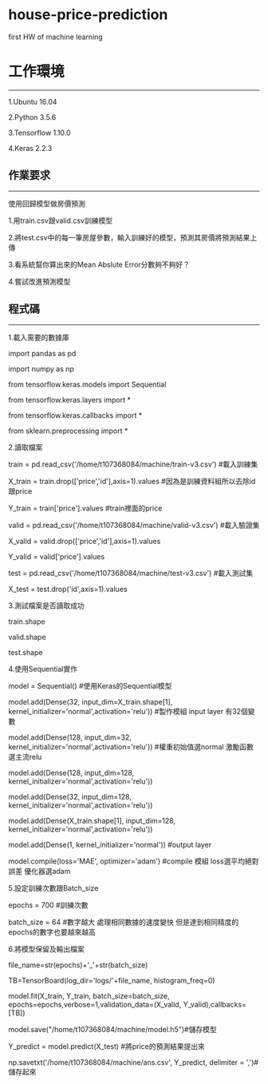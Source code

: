 # house-price-prediction
first HW of machine learning
# 工作環境
-------------
1.Ubuntu 16.04

2.Python 3.5.6

3.Tensorflow 1.10.0

4.Keras 2.2.3

## 作業要求
-----------
  使用回歸模型做房價預測

  1.用train.csv跟valid.csv訓練模型

  2.將test.csv中的每一筆房屋參數，輸入訓練好的模型，預測其房價將預測結果上傳

  3.看系統幫你算出來的Mean Abslute Error分數夠不夠好？

  4.嘗試改進預測模型


## 程式碼
-----------

 1.載入需要的數據庫
 
import pandas as pd 

import numpy as np

from tensorflow.keras.models import Sequential

from tensorflow.keras.layers import *

from tensorflow.keras.callbacks import *

from sklearn.preprocessing import *

2.讀取檔案

train   = pd.read_csv('/home/t107368084/machine/train-v3.csv') #載入訓練集

X_train = train.drop(['price','id'],axis=1).values             #因為是訓練資料組所以去除id跟price

Y_train = train['price'].values                                #train裡面的price


valid   = pd.read_csv('/home/t107368084/machine/valid-v3.csv')  #載入驗證集

X_valid = valid.drop(['price','id'],axis=1).values

Y_valid = valid['price'].values


test   = pd.read_csv('/home/t107368084/machine/test-v3.csv')    #載入測試集

X_test = test.drop('id',axis=1).values

3.測試檔案是否讀取成功

  train.shape
  
  valid.shape
  
  test.shape

4.使用Sequential實作

model = Sequential()                                                                             #使用Keras的Sequential模型

model.add(Dense(32, input_dim=X_train.shape[1],  kernel_initializer='normal',activation='relu')) #製作模組 input layer 有32個變數

model.add(Dense(128, input_dim=32,  kernel_initializer='normal',activation='relu'))              #權重初始值選normal 激勵函數選主流relu

model.add(Dense(128, input_dim=128,  kernel_initializer='normal',activation='relu'))

model.add(Dense(32, input_dim=128,  kernel_initializer='normal',activation='relu'))

model.add(Dense(X_train.shape[1], input_dim=128,  kernel_initializer='normal',activation='relu'))


model.add(Dense(1,  kernel_initializer='normal'))                                                #output layer


model.compile(loss='MAE', optimizer='adam')                                                      #compile 模組 loss選平均絕對誤差 優化器選adam

5.設定訓練次數跟Batch_size

epochs = 700      #訓練次數

batch_size = 64 #數字越大 處理相同數據的速度變快 但是達到相同精度的epochs的數字也要越來越高

6.將模型保留及輸出檔案

file_name=str(epochs)+'_'+str(batch_size)

TB=TensorBoard(log_dir='logs/'+file_name, histogram_freq=0)

model.fit(X_train, Y_train, batch_size=batch_size, epochs=epochs,verbose=1,validation_data=(X_valid, Y_valid),callbacks=[TB])

model.save("/home/t107368084/machine/model.h5")#儲存模型


Y_predict = model.predict(X_test)                                         #將price的預測結果提出來

np.savetxt('/home/t107368084/machine/ans.csv', Y_predict, delimiter = ',')#儲存起來
